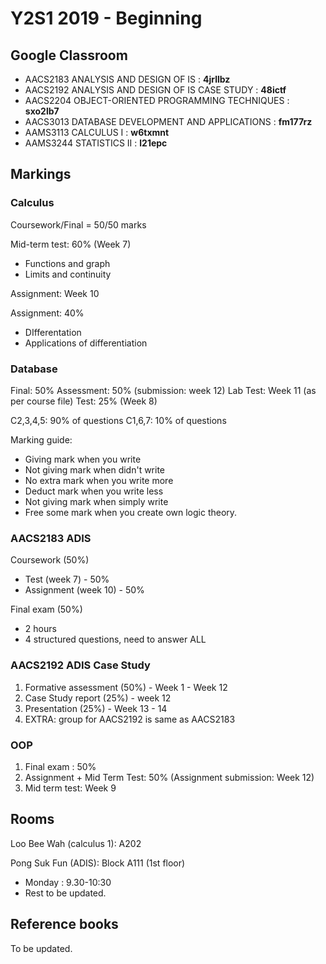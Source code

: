 # Y2S1 2019 - Beginning

## Google Classroom

- AACS2183    ANALYSIS AND DESIGN OF IS               : **4jrllbz**
- AACS2192    ANALYSIS AND DESIGN OF IS CASE STUDY    : **48ictf**
- AACS2204    OBJECT-ORIENTED PROGRAMMING TECHNIQUES  : **sxo2lb7**
- AACS3013    DATABASE DEVELOPMENT AND APPLICATIONS   : **fm177rz**
- AAMS3113    CALCULUS I                              : **w6txmnt**
- AAMS3244    STATISTICS II                           : **l21epc**

## Markings

### Calculus

Coursework/Final = 50/50 marks

Mid-term test: 60% (Week 7)

- Functions and graph
- Limits and continuity

Assignment: Week 10

Assignment: 40%

- DIfferentation
- Applications of differentiation

### Database

Final: 50%
Assessment: 50% (submission: week 12)
Lab Test: Week 11 (as per course file)
Test: 25% (Week 8)

C2,3,4,5: 90% of questions
C1,6,7: 10% of questions

Marking guide:
- Giving mark when you write
- Not giving mark when didn't write
- No extra mark when you write more
- Deduct mark when you write less
- Not giving mark when simply write
- Free some mark when you create own logic theory.

### AACS2183 ADIS

Coursework (50%)

- Test (week 7) - 50%
- Assignment (week 10) - 50%

Final exam (50%)

- 2 hours
- 4 structured questions, need to answer ALL

### AACS2192 ADIS Case Study

1. Formative assessment (50%) - Week 1 - Week 12
2. Case Study report (25%) - week 12
3. Presentation (25%) - Week 13 - 14
4. EXTRA: group for AACS2192 is same as AACS2183

### OOP

1. Final exam : 50%
2. Assignment + Mid Term Test: 50% (Assignment submission: Week 12)
3. Mid term test: Week 9

## Rooms

Loo Bee Wah (calculus 1): A202

Pong Suk Fun (ADIS): Block A111 (1st floor)

- Monday    : 9.30-10:30
- Rest to be updated.

## Reference books

To be updated.